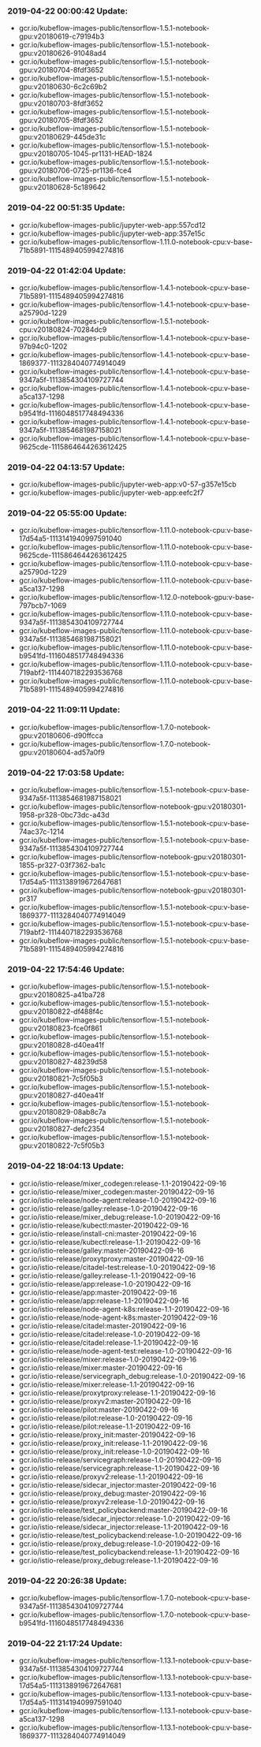### 2019-04-22 00:00:42 Update:

- gcr.io/kubeflow-images-public/tensorflow-1.5.1-notebook-gpu:v20180619-c79194b3
- gcr.io/kubeflow-images-public/tensorflow-1.5.1-notebook-gpu:v20180626-91048ad4
- gcr.io/kubeflow-images-public/tensorflow-1.5.1-notebook-gpu:v20180704-8fdf3652
- gcr.io/kubeflow-images-public/tensorflow-1.5.1-notebook-gpu:v20180630-6c2c69b2
- gcr.io/kubeflow-images-public/tensorflow-1.5.1-notebook-gpu:v20180703-8fdf3652
- gcr.io/kubeflow-images-public/tensorflow-1.5.1-notebook-gpu:v20180705-8fdf3652
- gcr.io/kubeflow-images-public/tensorflow-1.5.1-notebook-gpu:v20180629-445de31c
- gcr.io/kubeflow-images-public/tensorflow-1.5.1-notebook-gpu:v20180705-1045-pr1131-HEAD-1824
- gcr.io/kubeflow-images-public/tensorflow-1.5.1-notebook-gpu:v20180706-0725-pr1136-fce4
- gcr.io/kubeflow-images-public/tensorflow-1.5.1-notebook-gpu:v20180628-5c189642
### 2019-04-22 00:51:35 Update:

- gcr.io/kubeflow-images-public/jupyter-web-app:557cd12
- gcr.io/kubeflow-images-public/jupyter-web-app:357e15c
- gcr.io/kubeflow-images-public/tensorflow-1.11.0-notebook-cpu:v-base-71b5891-1115489405994274816
### 2019-04-22 01:42:04 Update:

- gcr.io/kubeflow-images-public/tensorflow-1.4.1-notebook-cpu:v-base-71b5891-1115489405994274816
- gcr.io/kubeflow-images-public/tensorflow-1.4.1-notebook-cpu:v-base-a25790d-1229
- gcr.io/kubeflow-images-public/tensorflow-1.5.1-notebook-cpu:v20180824-70284dc9
- gcr.io/kubeflow-images-public/tensorflow-1.4.1-notebook-cpu:v-base-97b94c0-1202
- gcr.io/kubeflow-images-public/tensorflow-1.4.1-notebook-cpu:v-base-1869377-1113284040774914049
- gcr.io/kubeflow-images-public/tensorflow-1.4.1-notebook-cpu:v-base-9347a5f-1113854304109727744
- gcr.io/kubeflow-images-public/tensorflow-1.4.1-notebook-cpu:v-base-a5ca137-1298
- gcr.io/kubeflow-images-public/tensorflow-1.4.1-notebook-cpu:v-base-b9541fd-1116048517748494336
- gcr.io/kubeflow-images-public/tensorflow-1.4.1-notebook-cpu:v-base-9347a5f-1113854681987158021
- gcr.io/kubeflow-images-public/tensorflow-1.4.1-notebook-cpu:v-base-9625cde-1115864644263612425
### 2019-04-22 04:13:57 Update:

- gcr.io/kubeflow-images-public/jupyter-web-app:v0-57-g357e15cb
- gcr.io/kubeflow-images-public/jupyter-web-app:eefc2f7
### 2019-04-22 05:55:00 Update:

- gcr.io/kubeflow-images-public/tensorflow-1.11.0-notebook-cpu:v-base-17d54a5-1113141940997591040
- gcr.io/kubeflow-images-public/tensorflow-1.11.0-notebook-cpu:v-base-9625cde-1115864644263612425
- gcr.io/kubeflow-images-public/tensorflow-1.11.0-notebook-cpu:v-base-a25790d-1229
- gcr.io/kubeflow-images-public/tensorflow-1.11.0-notebook-cpu:v-base-a5ca137-1298
- gcr.io/kubeflow-images-public/tensorflow-1.12.0-notebook-gpu:v-base-797bcb7-1069
- gcr.io/kubeflow-images-public/tensorflow-1.11.0-notebook-cpu:v-base-9347a5f-1113854304109727744
- gcr.io/kubeflow-images-public/tensorflow-1.11.0-notebook-cpu:v-base-9347a5f-1113854681987158021
- gcr.io/kubeflow-images-public/tensorflow-1.11.0-notebook-cpu:v-base-b9541fd-1116048517748494336
- gcr.io/kubeflow-images-public/tensorflow-1.11.0-notebook-cpu:v-base-719abf2-1114407182293536768
- gcr.io/kubeflow-images-public/tensorflow-1.11.0-notebook-cpu:v-base-71b5891-1115489405994274816
### 2019-04-22 11:09:11 Update:

- gcr.io/kubeflow-images-public/tensorflow-1.7.0-notebook-gpu:v20180606-d90ffcca
- gcr.io/kubeflow-images-public/tensorflow-1.7.0-notebook-gpu:v20180604-ad57a0f9
### 2019-04-22 17:03:58 Update:

- gcr.io/kubeflow-images-public/tensorflow-1.5.1-notebook-cpu:v-base-9347a5f-1113854681987158021
- gcr.io/kubeflow-images-public/tensorflow-notebook-gpu:v20180301-1958-pr328-0bc73dc-a43d
- gcr.io/kubeflow-images-public/tensorflow-1.5.1-notebook-cpu:v-base-74ac37c-1214
- gcr.io/kubeflow-images-public/tensorflow-1.5.1-notebook-cpu:v-base-9347a5f-1113854304109727744
- gcr.io/kubeflow-images-public/tensorflow-notebook-gpu:v20180301-1855-pr327-03f7362-ba1c
- gcr.io/kubeflow-images-public/tensorflow-1.5.1-notebook-cpu:v-base-17d54a5-1113138919672647681
- gcr.io/kubeflow-images-public/tensorflow-notebook-gpu:v20180301-pr317
- gcr.io/kubeflow-images-public/tensorflow-1.5.1-notebook-cpu:v-base-1869377-1113284040774914049
- gcr.io/kubeflow-images-public/tensorflow-1.5.1-notebook-cpu:v-base-719abf2-1114407182293536768
- gcr.io/kubeflow-images-public/tensorflow-1.5.1-notebook-cpu:v-base-71b5891-1115489405994274816
### 2019-04-22 17:54:46 Update:

- gcr.io/kubeflow-images-public/tensorflow-1.5.1-notebook-gpu:v20180825-a41ba728
- gcr.io/kubeflow-images-public/tensorflow-1.5.1-notebook-gpu:v20180822-df488f4c
- gcr.io/kubeflow-images-public/tensorflow-1.5.1-notebook-gpu:v20180823-fce0f861
- gcr.io/kubeflow-images-public/tensorflow-1.5.1-notebook-gpu:v20180828-d40ea41f
- gcr.io/kubeflow-images-public/tensorflow-1.5.1-notebook-gpu:v20180827-48239d58
- gcr.io/kubeflow-images-public/tensorflow-1.5.1-notebook-gpu:v20180821-7c5f05b3
- gcr.io/kubeflow-images-public/tensorflow-1.5.1-notebook-gpu:v20180827-d40ea41f
- gcr.io/kubeflow-images-public/tensorflow-1.5.1-notebook-gpu:v20180829-08ab8c7a
- gcr.io/kubeflow-images-public/tensorflow-1.5.1-notebook-gpu:v20180827-defc2354
- gcr.io/kubeflow-images-public/tensorflow-1.5.1-notebook-gpu:v20180822-7c5f05b3
### 2019-04-22 18:04:13 Update:

- gcr.io/istio-release/mixer_codegen:release-1.1-20190422-09-16
- gcr.io/istio-release/mixer_codegen:master-20190422-09-16
- gcr.io/istio-release/node-agent:release-1.0-20190422-09-16
- gcr.io/istio-release/galley:release-1.0-20190422-09-16
- gcr.io/istio-release/mixer_debug:release-1.0-20190422-09-16
- gcr.io/istio-release/kubectl:master-20190422-09-16
- gcr.io/istio-release/install-cni:master-20190422-09-16
- gcr.io/istio-release/kubectl:release-1.1-20190422-09-16
- gcr.io/istio-release/galley:master-20190422-09-16
- gcr.io/istio-release/proxytproxy:master-20190422-09-16
- gcr.io/istio-release/citadel-test:release-1.0-20190422-09-16
- gcr.io/istio-release/galley:release-1.1-20190422-09-16
- gcr.io/istio-release/app:release-1.0-20190422-09-16
- gcr.io/istio-release/app:master-20190422-09-16
- gcr.io/istio-release/app:release-1.1-20190422-09-16
- gcr.io/istio-release/node-agent-k8s:release-1.1-20190422-09-16
- gcr.io/istio-release/node-agent-k8s:master-20190422-09-16
- gcr.io/istio-release/citadel:master-20190422-09-16
- gcr.io/istio-release/citadel:release-1.0-20190422-09-16
- gcr.io/istio-release/citadel:release-1.1-20190422-09-16
- gcr.io/istio-release/node-agent-test:release-1.0-20190422-09-16
- gcr.io/istio-release/mixer:release-1.0-20190422-09-16
- gcr.io/istio-release/mixer:master-20190422-09-16
- gcr.io/istio-release/servicegraph_debug:release-1.0-20190422-09-16
- gcr.io/istio-release/mixer:release-1.1-20190422-09-16
- gcr.io/istio-release/proxytproxy:release-1.1-20190422-09-16
- gcr.io/istio-release/proxyv2:master-20190422-09-16
- gcr.io/istio-release/pilot:master-20190422-09-16
- gcr.io/istio-release/pilot:release-1.0-20190422-09-16
- gcr.io/istio-release/pilot:release-1.1-20190422-09-16
- gcr.io/istio-release/proxy_init:master-20190422-09-16
- gcr.io/istio-release/proxy_init:release-1.1-20190422-09-16
- gcr.io/istio-release/proxy_init:release-1.0-20190422-09-16
- gcr.io/istio-release/servicegraph:release-1.0-20190422-09-16
- gcr.io/istio-release/servicegraph:release-1.1-20190422-09-16
- gcr.io/istio-release/proxyv2:release-1.1-20190422-09-16
- gcr.io/istio-release/sidecar_injector:master-20190422-09-16
- gcr.io/istio-release/proxy_debug:master-20190422-09-16
- gcr.io/istio-release/proxyv2:release-1.0-20190422-09-16
- gcr.io/istio-release/test_policybackend:master-20190422-09-16
- gcr.io/istio-release/sidecar_injector:release-1.0-20190422-09-16
- gcr.io/istio-release/sidecar_injector:release-1.1-20190422-09-16
- gcr.io/istio-release/test_policybackend:release-1.0-20190422-09-16
- gcr.io/istio-release/proxy_debug:release-1.0-20190422-09-16
- gcr.io/istio-release/test_policybackend:release-1.1-20190422-09-16
- gcr.io/istio-release/proxy_debug:release-1.1-20190422-09-16
### 2019-04-22 20:26:38 Update:

- gcr.io/kubeflow-images-public/tensorflow-1.7.0-notebook-cpu:v-base-9347a5f-1113854304109727744
- gcr.io/kubeflow-images-public/tensorflow-1.7.0-notebook-cpu:v-base-b9541fd-1116048517748494336
### 2019-04-22 21:17:24 Update:

- gcr.io/kubeflow-images-public/tensorflow-1.13.1-notebook-cpu:v-base-9347a5f-1113854304109727744
- gcr.io/kubeflow-images-public/tensorflow-1.13.1-notebook-cpu:v-base-17d54a5-1113138919672647681
- gcr.io/kubeflow-images-public/tensorflow-1.13.1-notebook-cpu:v-base-17d54a5-1113141940997591040
- gcr.io/kubeflow-images-public/tensorflow-1.13.1-notebook-cpu:v-base-a5ca137-1298
- gcr.io/kubeflow-images-public/tensorflow-1.13.1-notebook-cpu:v-base-1869377-1113284040774914049
